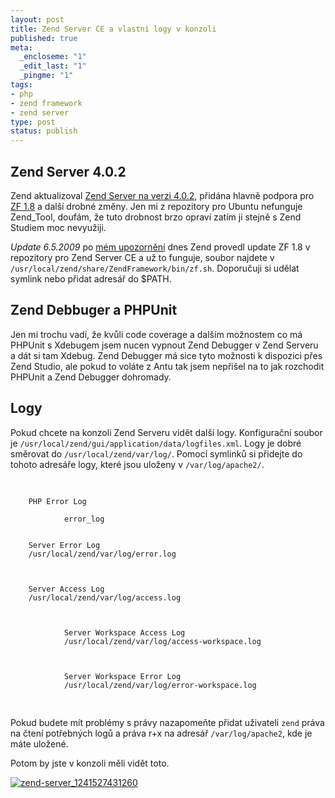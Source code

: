 ```yaml
--- 
layout: post
title: Zend Server CE a vlastni logy v konzoli
published: true
meta: 
  _encloseme: "1"
  _edit_last: "1"
  _pingme: "1"
tags: 
- php
- zend framework
- zend server
type: post
status: publish
---
```

<h2>Zend Server 4.0.2</h2>
<p>
Zend aktualizoval <a href="http://static.zend.com/topics/Zend-Server-Release-Notes-V4.0.2.txt">Zend Server na verzi 4.0.2</a>, přidána hlavně podpora pro <a href="http://devzone.zend.com/article/4524-Zend-Framework-1.8.0-Released">ZF 1.8</a> a další drobné změny. Jen mi z repozitory pro Ubuntu nefunguje Zend_Tool, doufám, že tuto drobnost brzo opraví zatím ji stejně s Zend Studiem moc nevyužiji.
</p>

<p><em>Update 6.5.2009</em> po <a href="http://forums.zend.com/viewtopic.php?f=44&amp;t=615">mém upozornění</a> dnes Zend provedl update ZF 1.8 v repozitory pro Zend Server CE a už to funguje, soubor najdete v <code>/usr/local/zend/share/ZendFramework/bin/zf.sh</code>. Doporučuji si udělat symlink nebo přidat adresář do $PATH.</p>

<h2>Zend Debbuger a PHPUnit</h2> 
<p>
Jen mi trochu vadí, že kvůli code coverage a dalším možnostem co má PHPUnit s Xdebugem jsem nucen vypnout Zend Debugger v Zend Serveru a dát si tam Xdebug. Zend Debugger má sice tyto možnosti k dispozici přes Zend Studio, ale pokud to voláte z Antu tak jsem nepřišel na to jak rozchodit PHPUnit a Zend Debugger dohromady.
</p>
<h2>Logy</h2>
<p>
Pokud chcete na konzoli Zend Serveru vidět další logy. Konfigurační soubor je <code>/usr/local/zend/gui/application/data/logfiles.xml</code>. Logy je dobré směrovat do <code>/usr/local/zend/var/log/</code>. Pomocí symlinků si přidejte do tohoto adresáře logy, které jsou uloženy v <code>/var/log/apache2/</code>.
</p>
<pre>


	
		PHP Error Log
		
                error_log
	
	
		Server Error Log
		/usr/local/zend/var/log/error.log
                
	
	
		Server Access Log
		/usr/local/zend/var/log/access.log
                
	
        
                Server Workspace Access Log
                /usr/local/zend/var/log/access-workspace.log
                
        
        
                Server Workspace Error Log
                /usr/local/zend/var/log/error-workspace.log
                
        


</pre>
<p>
Pokud budete mít problémy s právy nazapomeňte přidat uživateli <code>zend</code> práva na čtení potřebných logů a práva r+x na adresář <code>/var/log/apache2</code>, kde je máte uložené.
</p>
<p>
Potom by jste v konzoli měli vidět toto.
</p>
<p>
<a href="http://blog.prskavec.net/wp-content/uploads/2009/05/zend-server_1241527431260.png"><img src="http://blog.prskavec.net/wp-content/uploads/2009/05/zend-server_1241527431260-300x168.png" alt="zend-server_1241527431260" class="aligncenter size-medium wp-image-501" /></a>
</p>

